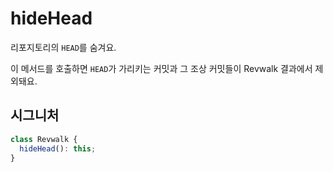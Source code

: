 # hideHead

리포지토리의 `HEAD`를 숨겨요.

이 메서드를 호출하면 `HEAD`가 가리키는 커밋과 그 조상 커밋들이 Revwalk 결과에서 제외돼요.

## 시그니처

```ts
class Revwalk {
  hideHead(): this;
}
```